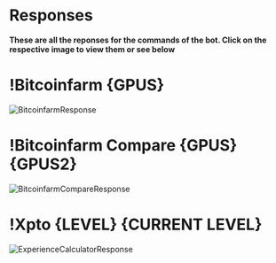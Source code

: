 # Responses
**These are all the reponses for the commands of the bot. Click on the respective image to view them or see below**

# !Bitcoinfarm {GPUS}
![BitcoinfarmResponse](https://github.com/BetrixEdits/Tarkov-Helper/blob/master/Assets/Reponses/Bitcoinfarm.png?raw=true)

# !Bitcoinfarm Compare {GPUS} {GPUS2}
![BitcoinfarmCompareResponse](https://github.com/BetrixEdits/Tarkov-Helper/blob/master/Assets/Reponses/Bitcoinfarm%20Compare.png?raw=true)

# !Xpto {LEVEL} {CURRENT LEVEL}
![ExperienceCalculatorResponse](https://github.com/BetrixEdits/Tarkov-Helper/blob/master/Assets/Reponses/ExperienceCalculator.png?raw=true)
